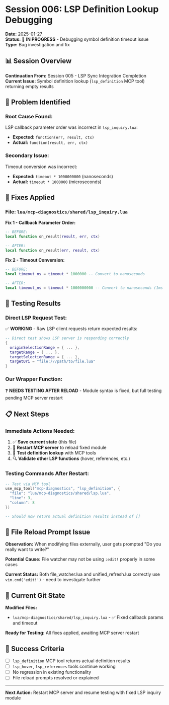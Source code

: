 # Session 006: LSP Definition Lookup Debugging

**Date:** 2025-01-27  
**Status:** 🔧 **IN PROGRESS** - Debugging symbol definition timeout issue  
**Type:** Bug investigation and fix

## 📊 **Session Overview**

**Continuation From:** Session 005 - LSP Sync Integration Completion  
**Current Issue:** Symbol definition lookup (`lsp_definition` MCP tool) returning empty results

## 🎯 **Problem Identified**

### **Root Cause Found:**
LSP callback parameter order was incorrect in `lsp_inquiry.lua`:
- **Expected:** `function(err, result, ctx)` 
- **Actual:** `function(result, err, ctx)`

### **Secondary Issue:**
Timeout conversion was incorrect:
- **Expected:** `timeout * 1000000000` (nanoseconds)
- **Actual:** `timeout * 1000000` (microseconds)

## 🔧 **Fixes Applied**

### **File:** `lua/mcp-diagnostics/shared/lsp_inquiry.lua`

**Fix 1 - Callback Parameter Order:**
```lua
-- BEFORE:
local function on_result(result, err, ctx)

-- AFTER: 
local function on_result(err, result, ctx)
```

**Fix 2 - Timeout Conversion:**
```lua
-- BEFORE:
local timeout_ns = timeout * 1000000 -- Convert to nanoseconds

-- AFTER:
local timeout_ns = timeout * 1000000000 -- Convert to nanoseconds (1ms = 1,000,000,000ns)
```

## 🧪 **Testing Results**

### **Direct LSP Request Test:**
✅ **WORKING** - Raw LSP client requests return expected results:
```lua
-- Direct test shows LSP server is responding correctly
{
  originSelectionRange = { ... },
  targetRange = { ... }, 
  targetSelectionRange = { ... },
  targetUri = "file:///path/to/file.lua"
}
```

### **Our Wrapper Function:**
❓ **NEEDS TESTING AFTER RELOAD** - Module syntax is fixed, but full testing pending MCP server restart

## 📋 **Next Steps**

### **Immediate Actions Needed:**
1. ✅ **Save current state** (this file)
2. 🔄 **Restart MCP server** to reload fixed module
3. 🧪 **Test definition lookup** with MCP tools
4. 🔍 **Validate other LSP functions** (hover, references, etc.)

### **Testing Commands After Restart:**
```lua
-- Test via MCP tool
use_mcp_tool("mcp-diagnostics", "lsp_definition", {
  "file": "lua/mcp-diagnostics/shared/lsp.lua",
  "line": 3,
  "column": 8
})

-- Should now return actual definition results instead of []
```

## 🚨 **File Reload Prompt Issue**

**Observation:** When modifying files externally, user gets prompted "Do you really want to write?"

**Potential Cause:** File watcher may not be using `:edit!` properly in some cases

**Current Status:** Both file_watcher.lua and unified_refresh.lua correctly use `vim.cmd('edit!')` - need to investigate further

## 💾 **Current Git State**

**Modified Files:**
- `lua/mcp-diagnostics/shared/lsp_inquiry.lua` - ✅ Fixed callback params and timeout

**Ready for Testing:** All fixes applied, awaiting MCP server restart

## 🎯 **Success Criteria**

- [ ] `lsp_definition` MCP tool returns actual definition results
- [ ] `lsp_hover`, `lsp_references` tools continue working
- [ ] No regression in existing functionality  
- [ ] File reload prompts resolved or explained

---

**Next Action:** Restart MCP server and resume testing with fixed LSP inquiry module